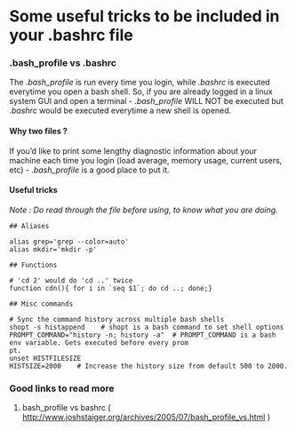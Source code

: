 # Some useful tricks to be included in your .bashrc file

### .bash_profile vs .bashrc

The _.bash_profile_ is run every time you login, while _.bashrc_ is executed everytime you open a bash shell. So, if you are already logged in a linux system GUI and open a terminal - _.bash_profile_ WILL NOT be executed but _.bashrc_ would be executed everytime a new shell is opened.

#### Why two files ?
If you’d like to print some lengthy diagnostic information about your machine each time you login (load average, memory usage, current users, etc) - _.bash_profile_ is a good place to put it.


#### Useful tricks

*Note : Do read through the file before using, to know what you are doing.*

```
## Aliases

alias grep='grep --color=auto'
alias mkdir='mkdir -p'

## Functions

# 'cd 2' would do 'cd ..' twice
function cdn(){ for i in `seq $1`; do cd ..; done;}

## Misc commands

# Sync the command history across multiple bash shells
shopt -s histappend    # shopt is a bash command to set shell options
PROMPT_COMMAND="history -n; history -a"  # PROMPT_COMMAND is a bash env variable. Gets executed before every prom
pt.
unset HISTFILESIZE
HISTSIZE=2000    # Increase the history size from default 500 to 2000.

```




### Good links to read more 

1. bash_profile vs bashrc ( http://www.joshstaiger.org/archives/2005/07/bash_profile_vs.html )


